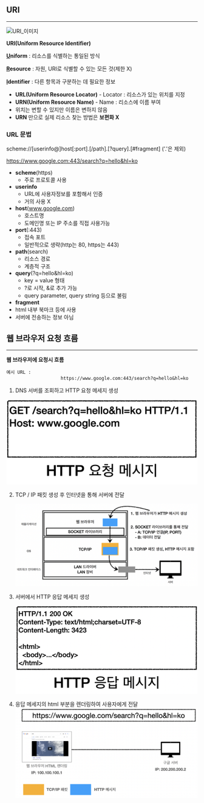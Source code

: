 

## URI

------

![URI_이미지](./이미지/URI와_웹_브라우저_요청_흐름/URI_이미지.png)

**URI(Uniform Resource Identifier)**

**<u>U</u>niform** :  리소스를 식별하는 통일된 방식

**<u>R</u>esource** : 자원, URI로 식별할 수 있는 모든 것(제한 X)

**<u>I</u>dentifier** : 다른 항목과 구분하는 데 필요한 정보

- **URL(Uniform Resource Locator)** - Locator : 리소스가 있는 위치를 지정
- **URN(Uniform Resource Name)** - Name : 리소스에 이름 부여
- 위치는 변할 수 있지만 이름은 변하지 않음
- **URN** 만으로 실제 리소스 찾는 방법은 **보편화 X**

### URL 문법

scheme://[userinfo@]host[:port].[/path].[?query].[#fragment] ('.'은 제외)

https://www.google.com:443/search?q=hello&hl=ko

- **scheme**(https)
  - 주로 프로토콜 사용
- **userinfo**
  - URL에 사용자정보를 포함해서 인증
  - 거의 사용 X
- **host**(www.google.com)
  - 호스트명
  - 도메인명 또는 IP 주소를 직접 사용가능
- **port**(:443)
  - 접속 포트
  - 일반적으로 생략(http는 80, https는 443)
- **path**(search)
  - 리소스 경로
  - 계층적 구조
- **query**(?q=hello&hl=ko)
  - key = value 형태
  - ?로 시작, &로 추가 가능
  - query parameter, query string 등으로 불림
- **fragment**
- html 내부 북마크 등에 사용
- 서버에 전송하는 정보 아님



## 웹 브라우저 요청 흐름

------

**웹 브라우저에 요청시 흐름**

```
예시 URL : 
					https://www.google.com:443/search?q=hello&hl=ko
```

1. DNS 서버를 조회하고 HTTP 요청 메세지 생성

<img src="./이미지/URI와_웹_브라우저_요청_흐름/HTTP_요청_메세지.png" alt="URI_이미지" style="zoom:50%" />

2. TCP / IP 패킷 생성 후 인터넷을 통해 서버에 전달

   ![URI_이미지](./이미지/URI와_웹_브라우저_요청_흐름/HTTP_메세지_전송.png)

3. 서버에서 HTTP 응답 메세지 생성

   <img src="./이미지/URI와_웹_브라우저_요청_흐름/HTTP_응답_메세지.png" alt="URI_이미지" style="zoom:50%" />

4. 응답 메세지의 html 부분을 렌더링하여 사용자에게 전달
![URI_이미지](./이미지/URI와_웹_브라우저_요청_흐름/HTTP_응답_렌더링.png)
